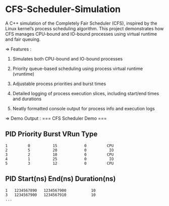 # CFS-Scheduler-Simulation
A C++ simulation of the Completely Fair Scheduler (CFS), inspired by the Linux kernel’s process scheduling algorithm. This project demonstrates how CFS manages CPU-bound and IO-bound processes using virtual runtime and fair queuing.

=> Features :
1. Simulates both CPU-bound and IO-bound processes

2. Priority queue-based scheduling using process virtual runtime (vruntime)

3. Adjustable process priorities and burst times

4. Detailed logging of process execution slices, including start/end times and durations

5. Neatly formatted console output for process info and execution logs

=> Demo Output :
=== CFS Scheduler Demo ===

  PID      Priority       Burst         VRun        Type
----------------------------------------------------
    1         0          15            0         CPU
    2         5          20            0          IO
    3         2          10            0         CPU
    4         1          25            0          IO
    5         3          12            0         CPU

PID  Start(ns)          End(ns)            Duration(ns)
------------------------------------------------------------
    1   1234567890   1234567900           10
    3   1234567900   1234567910           10
    ...


